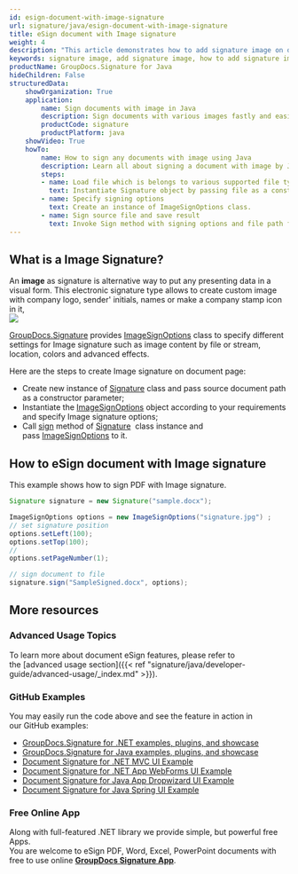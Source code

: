 ```yaml
---
id: esign-document-with-image-signature
url: signature/java/esign-document-with-image-signature
title: eSign document with Image signature
weight: 4
description: "This article demonstrates how to add signature image on document page with GroupDocs.Signature."
keywords: signature image, add signature image, how to add signature image
productName: GroupDocs.Signature for Java
hideChildren: False
structuredData:
    showOrganization: True
    application:    
        name: Sign documents with image in Java    
        description: Sign documents with various images fastly and easily with Java language and GroupDocs.Signature for Java APIs
        productCode: signature
        productPlatform: java 
    showVideo: True
    howTo:
        name: How to sign any documents with image using Java 
        description: Learn all about signing a document with image by Java
        steps:
        - name: Load file which is belongs to various supported file types
          text: Instantiate Signature object by passing file as a constructor parameter. You may provide either file path or file stream. 
        - name: Specify signing options 
          text: Create an instance of ImageSignOptions class.
        - name: Sign source file and save result 
          text: Invoke Sign method with signing options and file path for signed file. File stream can be used as well.
---
```

## What is a Image Signature?

An **image** as signature is alternative way to put any presenting data in a visual form. This electronic signature type allows to create custom image with company logo, sender' initials, names or make a company stamp icon in it,  
![](signature/java/images/esign-document-with-image-signature.png)

[GroupDocs.Signature](https://products.groupdocs.com/signature/java) provides [ImageSignOptions](https://apireference.groupdocs.com/java/signature/com.groupdocs.signature.options.sign/ImageSignOptions) class to specify different settings for Image signature such as image content by file or stream, location, colors and advanced effects.

Here are the steps to create Image signature on document page:

*   Create new instance of [Signature](https://apireference.groupdocs.com/java/signature/com.groupdocs.signature/Signature) class and pass source document path as a constructor parameter;    
*   Instantiate the [ImageSignOptions](https://apireference.groupdocs.com/java/signature/com.groupdocs.signature.options.sign/ImageSignOptions) object according to your requirements and specify Image signature options;    
*   Call [sign](https://apireference.groupdocs.com/java/signature/com.groupdocs.signature/Signature#sign(java.io.OutputStream,%20com.groupdocs.signature.options.sign.SignOptions)) method of [Signature](https://apireference.groupdocs.com/java/signature/com.groupdocs.signature/Signature)  class instance and pass [ImageSignOptions](https://apireference.groupdocs.com/java/signature/com.groupdocs.signature.options.sign/ImageSignOptions) to it.
    

## How to eSign document with Image signature

This example shows how to sign PDF with Image signature.

```java
Signature signature = new Signature("sample.docx");

ImageSignOptions options = new ImageSignOptions("signature.jpg") ;
// set signature position
options.setLeft(100);
options.setTop(100);
//
options.setPageNumber(1);

// sign document to file
signature.sign("SampleSigned.docx", options);
```

## More resources

### Advanced Usage Topics

To learn more about document eSign features, please refer to the [advanced usage section]({{< ref "signature/java/developer-guide/advanced-usage/_index.md" >}}).

### GitHub Examples 

You may easily run the code above and see the feature in action in our GitHub examples:

*   [GroupDocs.Signature for .NET examples, plugins, and showcase](https://github.com/groupdocs-signature/GroupDocs.Signature-for-.NET)    
*   [GroupDocs.Signature for Java examples, plugins, and showcase](https://github.com/groupdocs-signature/GroupDocs.Signature-for-Java)    
*   [Document Signature for .NET MVC UI Example](https://github.com/groupdocs-signature/GroupDocs.Signature-for-.NET-MVC)    
*   [Document Signature for .NET App WebForms UI Example](https://github.com/groupdocs-signature/GroupDocs.Signature-for-.NET-WebForms)    
*   [Document Signature for Java App Dropwizard UI Example](https://github.com/groupdocs-signature/GroupDocs.Signature-for-Java-Dropwizard)   
*   [Document Signature for Java Spring UI Example](https://github.com/groupdocs-signature/GroupDocs.Signature-for-Java-Spring)
    

### Free Online App 

Along with full-featured .NET library we provide simple, but powerful free Apps.  
You are welcome to eSign PDF, Word, Excel, PowerPoint documents with free to use online **[GroupDocs Signature App](https://products.groupdocs.app/signature)**.
